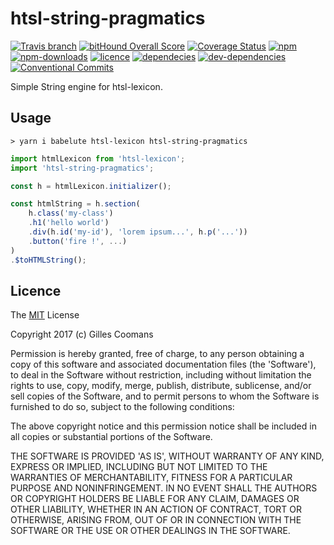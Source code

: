 # htsl-string-pragmatics

[![Travis branch](https://img.shields.io/travis/nomocas/htsl-string-pragmatics/master.svg)](https://travis-ci.org/nomocas/htsl-string-pragmatics)
[![bitHound Overall Score](https://www.bithound.io/github/nomocas/htsl-string-pragmatics/badges/score.svg)](https://www.bithound.io/github/nomocas/htsl-string-pragmatics)
[![Coverage Status](https://coveralls.io/repos/github/nomocas/htsl-string-pragmatics/badge.svg?branch=master)](https://coveralls.io/github/nomocas/htsl-string-pragmatics?branch=master)
[![npm](https://img.shields.io/npm/v/htsl-string-pragmatics.svg)]()
[![npm-downloads](https://img.shields.io/npm/dm/htsl-string-pragmatics.svg)]()
[![licence](https://img.shields.io/npm/l/htsl-string-pragmatics.svg)](https://spdx.org/licenses/MIT)
[![dependecies](https://img.shields.io/david/nomocas/htsl-string-pragmatics.svg)]()
[![dev-dependencies](https://img.shields.io/david/dev/nomocas/htsl-string-pragmatics.svg)]()
[![Conventional Commits](https://img.shields.io/badge/Conventional%20Commits-1.0.0-yellow.svg)](https://conventionalcommits.org)

Simple String engine for htsl-lexicon.


## Usage

```
> yarn i babelute htsl-lexicon htsl-string-pragmatics
```

```javascript
import htmlLexicon from 'htsl-lexicon';
import 'htsl-string-pragmatics';

const h = htmlLexicon.initializer();

const htmlString = h.section(
	h.class('my-class')
	.h1('hello world')
	.div(h.id('my-id'), 'lorem ipsum...', h.p('...'))
	.button('fire !', ...)
)
.$toHTMLString();
```

## Licence

The [MIT](http://opensource.org/licenses/MIT) License

Copyright 2017 (c) Gilles Coomans

Permission is hereby granted, free of charge, to any person obtaining a copy of this software and associated documentation files (the 'Software'), to deal in the Software without restriction, including without limitation the rights to use, copy, modify, merge, publish, distribute, sublicense, and/or sell copies of the Software, and to permit persons to whom the Software is furnished to do so, subject to the following conditions:

The above copyright notice and this permission notice shall be included in all copies or substantial portions of the Software.

THE SOFTWARE IS PROVIDED 'AS IS', WITHOUT WARRANTY OF ANY KIND, EXPRESS OR IMPLIED, INCLUDING BUT NOT LIMITED TO THE WARRANTIES OF MERCHANTABILITY, FITNESS FOR A PARTICULAR PURPOSE AND NONINFRINGEMENT. IN NO EVENT SHALL THE AUTHORS OR COPYRIGHT HOLDERS BE LIABLE FOR ANY CLAIM, DAMAGES OR OTHER LIABILITY, WHETHER IN AN ACTION OF CONTRACT, TORT OR OTHERWISE, ARISING FROM, OUT OF OR IN CONNECTION WITH THE SOFTWARE OR THE USE OR OTHER DEALINGS IN THE SOFTWARE.
